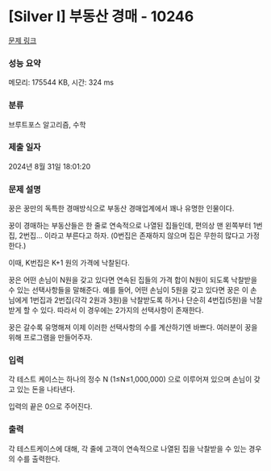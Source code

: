 # [Silver I] 부동산 경매 - 10246 

[문제 링크](https://www.acmicpc.net/problem/10246) 

### 성능 요약

메모리: 175544 KB, 시간: 324 ms

### 분류

브루트포스 알고리즘, 수학

### 제출 일자

2024년 8월 31일 18:01:20

### 문제 설명

<p>꿍은 꿍만의 독특한 경매방식으로 부동산 경매업계에서 꽤나 유명한 인물이다.</p>

<p>꿍이 경매하는 부동산들은 한 줄로 연속적으로 나열된 집들인데, 편의상 맨 왼쪽부터 1번집, 2번집... 이라고 부른다고 하자. (0번집은 존재하지 않으며 집은 무한히 많다고 가정한다.)</p>

<p>이때, K번집은 K+1 원의 가격에 낙찰된다.</p>

<p>꿍은 어떤 손님이 N원을 갖고 있다면 연속된 집들의 가격 합이 N원이 되도록 낙찰받을 수 있는 선택사항들을 말해준다. 예를 들어, 어떤 손님이 5원을 갖고 있다면 꿍은 이 손님에게 1번집과 2번집(각각 2원과 3원)을 낙찰받도록 하거나 단순히 4번집(5원)을 낙찰받게 할 수 있다. 따라서 이 경우에는 2가지의 선택사항이 존재한다.</p>

<p>꿍은 갈수록 유명해져 이제 이러한 선택사항의 수를 계산하기엔 바쁘다. 여러분이 꿍을 위해 프로그램을 만들어주자.</p>

### 입력 

 <p>각 테스트 케이스는 하나의 정수 N (1≤N≤1,000,000) 으로 이루어져 있으며 손님이 갖고 있는 돈을 나타낸다.</p>

<p>입력의 끝은 0으로 주어진다.</p>

### 출력 

 <p>각 테스트케이스에 대해, 각 줄에 고객이 연속적으로 나열된 집을 낙찰받을 수 있는 경우의 수를 출력한다.</p>

